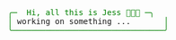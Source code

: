 <pre style="font-family:Menlo,'DejaVu Sans Mono',consolas,'Courier New',monospace"><span style="color: #008000; text-decoration-color: #008000">╭─  Hi, all this is Jess 🌸🌲✨ ─╮</span>
<span style="color: #008000; text-decoration-color: #008000">│</span> working on something ...       <span style="color: #008000; text-decoration-color: #008000">│</span>
<span style="color: #008000; text-decoration-color: #008000">╰────────────────────────────────╯</span>
</pre>
